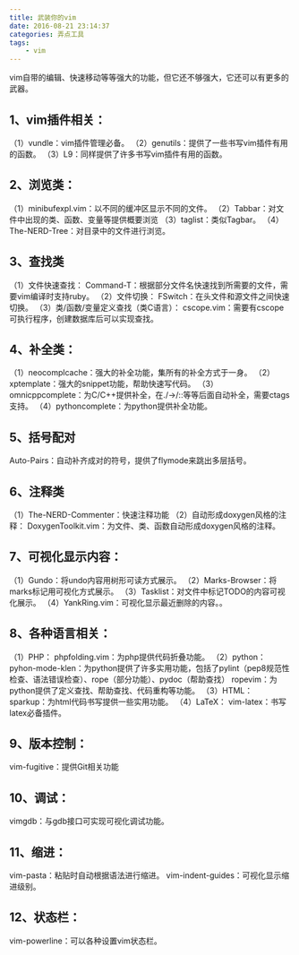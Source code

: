 ```yaml
---
title: 武装你的vim
date: 2016-08-21 23:14:37
categories: 弄点工具
tags: 
    - vim
---
```


vim自带的编辑、快速移动等等强大的功能，但它还不够强大，它还可以有更多的武器。

## 1、vim插件相关：
（1）vundle：vim插件管理必备。
（2）genutils：提供了一些书写vim插件有用的函数。
（3）L9：同样提供了许多书写vim插件有用的函数。

<!-- more -->

## 2、浏览类：
（1）minibufexpl.vim：以不同的缓冲区显示不同的文件。
（2）Tabbar：对文件中出现的类、函数、变量等提供概要浏览
（3）taglist：类似Tagbar。
（4）The-NERD-Tree：对目录中的文件进行浏览。

## 3、查找类
（1）文件快速查找：
Command-T：根据部分文件名快速找到所需要的文件，需要vim编译时支持ruby。
（2）文件切换：
FSwitch：在头文件和源文件之间快速切换。
（3）类/函数/变量定义查找（类C语言）：
cscope.vim：需要有cscope可执行程序，创建数据库后可以实现查找。

## 4、补全类：
（1）neocomplcache：强大的补全功能，集所有的补全方式于一身。
（2）xptemplate：强大的snippet功能，帮助快速写代码。
（3）omnicppcomplete：为C/C++提供补全，在./->/::等等后面自动补全，需要ctags支持。
（4）pythoncomplete：为python提供补全功能。

## 5、括号配对
Auto-Pairs：自动补齐成对的符号，提供了flymode来跳出多层括号。

## 6、注释类
（1）The-NERD-Commenter：快速注释功能
（2）自动形成doxygen风格的注释：
DoxygenToolkit.vim：为文件、类、函数自动形成doxygen风格的注释。

## 7、可视化显示内容：
（1）Gundo：将undo内容用树形可读方式展示。
（2）Marks-Browser：将marks标记用可视化方式展示。
（3）Tasklist：对文件中标记TODO的内容可视化展示。
（4）YankRing.vim：可视化显示最近删除的内容。。

## 8、各种语言相关：
（1）PHP：
phpfolding.vim：为php提供代码折叠功能。
（2）python：
pyhon-mode-klen：为python提供了许多实用功能，包括了pylint（pep8规范性检查、语法错误检查）、rope（部分功能）、pydoc（帮助查找）
ropevim：为python提供了定义查找、帮助查找、代码重构等功能。
（3）HTML：
sparkup：为html代码书写提供一些实用功能。
（4）LaTeX：
vim-latex：书写latex必备插件。

## 9、版本控制：
vim-fugitive：提供Git相关功能

## 10、调试：
vimgdb：与gdb接口可实现可视化调试功能。

## 11、缩进：
vim-pasta：粘贴时自动根据语法进行缩进。
vim-indent-guides：可视化显示缩进级别。

## 12、状态栏：
vim-powerline：可以各种设置vim状态栏。


